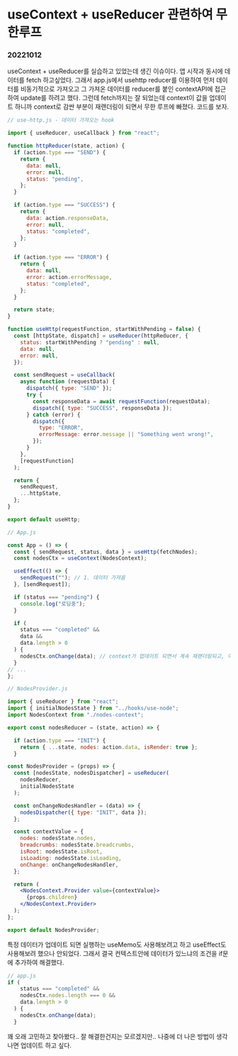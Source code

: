 # useContext + useReducer 관련하여 무한루프
### 20221012

useContext + useReducer를 실습하고 있었는데 생긴 이슈이다. 앱 시작과 동시에 데이터를 fetch 하고싶었다. 그래서 app.js에서 usehttp reducer를 이용하여 먼저 데이터를 비동기적으로 가져오고 그 가져온 데이터를 reducer를 붙인 contextAPI에 접근하여 update를 하려고 했다. 
그런데 fetch까지는 잘 되었는데 context이 값을 업데이트 하니까 context로 감싼 부분이 재랜더링이 되면서 무한 루프에 빠졌다. 코드를 보자.

```jsx
// use-http.js - 데이터 가져오는 hook

import { useReducer, useCallback } from "react";

function httpReducer(state, action) {
  if (action.type === "SEND") {
    return {
      data: null,
      error: null,
      status: "pending",
    };
  }

  if (action.type === "SUCCESS") {
    return {
      data: action.responseData,
      error: null,
      status: "completed",
    };
  }

  if (action.type === "ERROR") {
    return {
      data: null,
      error: action.errorMessage,
      status: "completed",
    };
  }

  return state;
}

function useHttp(requestFunction, startWithPending = false) {
  const [httpState, dispatch] = useReducer(httpReducer, {
    status: startWithPending ? "pending" : null,
    data: null,
    error: null,
  });

  const sendRequest = useCallback(
    async function (requestData) {
      dispatch({ type: "SEND" });
      try {
        const responseData = await requestFunction(requestData);
        dispatch({ type: "SUCCESS", responseData });
      } catch (error) {
        dispatch({
          type: "ERROR",
          errorMessage: error.message || "Something went wrong!",
        });
      }
    },
    [requestFunction]
  );

  return {
    sendRequest,
    ...httpState,
  };
}

export default useHttp;
```

```jsx
// App.js

const App = () => {
  const { sendRequest, status, data } = useHttp(fetchNodes);
  const nodesCtx = useContext(NodesContext);

  useEffect(() => {
    sendRequest(""); // 1. 데이터 가져옴
  }, [sendRequest]);

  if (status === "pending") {
    console.log("로딩중");
  }

  if (
    status === "completed" &&
    data &&
    data.length > 0
  ) {
    nodesCtx.onChange(data); // context가 업데이트 되면서 계속 재랜더링되고, 이 구문이 또다시 실행되어 무한루프 발생
  }
// ...
};
```

```jsx
// NodesProvider.js

import { useReducer } from "react";
import { initialNodesState } from "../hooks/use-node";
import NodesContext from "./nodes-context";

export const nodesReducer = (state, action) => {

  if (action.type === "INIT") {
    return { ...state, nodes: action.data, isRender: true };
  }

const NodesProvider = (props) => {
  const [nodesState, nodesDispatcher] = useReducer(
    nodesReducer,
    initialNodesState
  );

  const onChangeNodesHandler = (data) => {
    nodesDispatcher({ type: "INIT", data });
  };

  const contextValue = {
    nodes: nodesState.nodes,
    breadcrumbs: nodesState.breadcrumbs,
    isRoot: nodesState.isRoot,
    isLoading: nodesState.isLoading,
    onChange: onChangeNodesHandler,
  };

  return (
    <NodesContext.Provider value={contextValue}>
      {props.children}
    </NodesContext.Provider>
  );
};

export default NodesProvider;
```

특정 데이터가 업데이트 되면 실행하는 useMemo도 사용해보려고 하고 useEffect도 사용해보려 했으나 안되었다. 그래서 결국 컨텍스트안에 데이터가 있느냐의 조건을 if문에 추가하여 해결했다.

```jsx
// app.js
if (
    status === "completed" &&
    nodesCtx.nodes.length === 0 &&
    data.length > 0
  ) {
    nodesCtx.onChange(data);
  }
```

꽤 오래 고민하고 찾아봤다.. 잘 해결한건지는 모르겠지만.. 나중에 더 나은 방법이 생각나면 업데이트 하고 싶다.